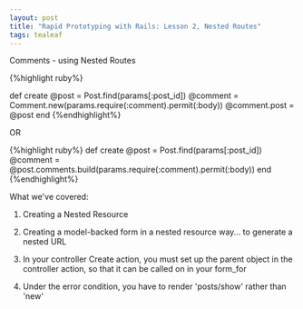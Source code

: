 ```yaml
---
layout: post
title: "Rapid Prototyping with Rails: Lesson 2, Nested Routes"
tags: tealeaf
---
```

Comments - using Nested Routes

{%highlight ruby%}

  def create
    @post = Post.find(params[:post_id])
    @comment = Comment.new(params.require(:comment).permit(:body))
    @comment.post = @post
  end
{%endhighlight%}

  OR

{%highlight ruby%}
  def create
    @post = Post.find(params[:post_id])
    @comment = @post.comments.build(params.require(:comment).permit(:body))
  end
{%endhighlight%}

What we've covered:

1. Creating a Nested Resource

2. Creating a model-backed form in a nested resource way... to generate a nested URL

3. In your controller Create action, you must set up the parent object in the controller action, so that it can be called on in your form_for

4. Under the error condition, you have to render 'posts/show' rather than 'new'
